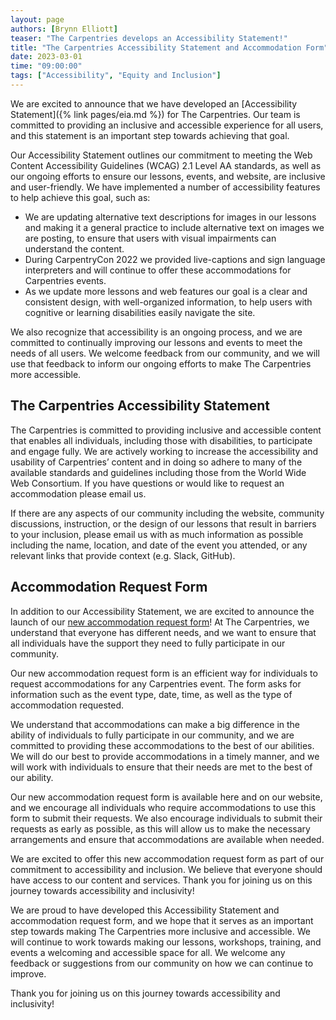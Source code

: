 ```yaml
---
layout: page
authors: [Brynn Elliott]
teaser: "The Carpentries develops an Accessibility Statement!"
title: "The Carpentries Accessibility Statement and Accommodation Form"
date: 2023-03-01
time: "09:00:00"
tags: ["Accessibility", "Equity and Inclusion"]
---
```


We are excited to announce that we have developed an [Accessibility Statement]({% link pages/eia.md %}) for The Carpentries. Our team is committed to providing an inclusive and accessible experience for all users, and this statement is an important step towards achieving that goal.

Our Accessibility Statement outlines our commitment to meeting the Web Content Accessibility Guidelines (WCAG) 2.1 Level AA standards, as well as our ongoing efforts to ensure our lessons, events, and website, are inclusive and user-friendly. We have implemented a number of accessibility features to help achieve this goal, such as:

 - We are updating alternative text descriptions for images in our lessons and making it a general practice to include alternative text on images we are posting, to ensure that users with visual impairments can understand the content.
 - During CarpentryCon 2022 we provided live-captions and sign language interpreters and will continue to offer these accommodations for Carpentries events. 
 - As we update more lessons and web features our goal is a clear and consistent design, with well-organized information, to help users with cognitive or learning disabilities easily navigate the site.

We also recognize that accessibility is an ongoing process, and we are committed to continually improving our lessons and events to meet the needs of all users. We welcome feedback from our community, and we will use that feedback to inform our ongoing efforts to make The Carpentries more accessible.

## The Carpentries Accessibility Statement 

The Carpentries is committed to providing inclusive and accessible content that enables all individuals, including those with disabilities, to participate and engage fully. We are actively working to increase the accessibility and usability of Carpentries’ content and in doing so adhere to many of the available standards and guidelines including those from the World Wide Web Consortium. If you have questions or would like to request an accommodation please email us. 

If there are any aspects of our community including the website, community discussions,  instruction, or the design of our lessons that result in barriers to your inclusion, please email us with as much information as possible including the name, location, and date of the event you attended, or any relevant links that provide context (e.g. Slack, GitHub). 

## Accommodation Request Form 

In addition to our Accessibility Statement, we are excited to announce the launch of our [new accommodation request form](https://carpentries.typeform.com/to/B2OSYaD0)! At The Carpentries, we understand that everyone has different needs, and we want to ensure that all individuals have the support they need to fully participate in our community.

Our new accommodation request form is an efficient way for individuals to request accommodations for any Carpentries event. The form asks for information such as the event type, date, time, as well as the type of accommodation requested.

We understand that accommodations can make a big difference in the ability of individuals to fully participate in our community, and we are committed to providing these accommodations to the best of our abilities. We will do our best to provide accommodations in a timely manner, and we will work with individuals to ensure that their needs are met to the best of our ability.

Our new accommodation request form is available here and on our website, and we encourage all individuals who require accommodations to use this form to submit their requests. We also encourage individuals to submit their requests as early as possible, as this will allow us to make the necessary arrangements and ensure that accommodations are available when needed.

We are excited to offer this new accommodation request form as part of our commitment to accessibility and inclusion. We believe that everyone should have access to our content and services. Thank you for joining us on this journey towards accessibility and inclusivity!

We are proud to have developed this Accessibility Statement and accommodation request form, and we hope that it serves as an important step towards making The Carpentries more inclusive and accessible. We will continue to work towards making our lessons, workshops, training, and events a welcoming and accessible space for all. We welcome any feedback or suggestions from our community on how we can continue to improve.

Thank you for joining us on this journey towards accessibility and inclusivity!

